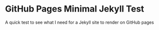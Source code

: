# GitHub Pages Minimal Jekyll Test

A quick test to see what I need for a Jekyll site to render on GitHub pages
